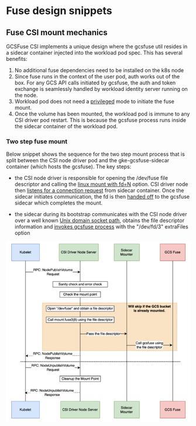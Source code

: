 <!--
Copyright 2018 The Kubernetes Authors.
Copyright 2025 Google LLC

Licensed under the Apache License, Version 2.0 (the "License");
you may not use this file except in compliance with the License.
You may obtain a copy of the License at

    https://www.apache.org/licenses/LICENSE-2.0

Unless required by applicable law or agreed to in writing, software
distributed under the License is distributed on an "AS IS" BASIS,
WITHOUT WARRANTIES OR CONDITIONS OF ANY KIND, either express or implied.
See the License for the specific language governing permissions and
limitations under the License.
-->
# Fuse design snippets

## Fuse CSI mount mechanics

GCSFuse CSI implements a unique design where the gcsfuse util resides in a sidecar container injected into the workload pod spec. This has several benefits:
1. No additional fuse dependencies need to be installed on the k8s node
2. Since fuse runs in the context of the user pod, auth works out of the box. For any GCS API calls initiated by gcsfuse, the auth and token exchange is seamlessly handled by workload identity server running on the node.
3. Workload pod does not need a [privileged](https://kubernetes.io/docs/tasks/configure-pod-container/security-context/) mode to initiate the fuse mount.
4. Once the volume has been mounted, the workload pod is immune to any CSI driver pod restart. This is because the gcsfuse process runs inside the sidecar container of the workload pod.

### Two step fuse mount

Below snippet shows the sequence for the two step mount process that is split between the CSI node driver pod and the gke-gcsfuse-sidecar container (which hosts the gcsfuse). The key steps:
- the CSI node driver is responsible for opening the /dev/fuse file descriptor and calling the [linux mount with fd=N](https://github.com/GoogleCloudPlatform/gcs-fuse-csi-driver/blob/v19.3/pkg/csi_mounter/csi_mounter.go#L104) option. CSI driver node then [listens for a connection request](https://github.com/GoogleCloudPlatform/gcs-fuse-csi-driver/blob/v19.3/pkg/csi_mounter/csi_mounter.go#L168) from sidecar container. Once the sidecar initiates communication, the fd is then [handed off](https://github.com/GoogleCloudPlatform/gcs-fuse-csi-driver/blob/v19.3/pkg/csi_mounter/csi_mounter.go#L334) to the gcsfuse sidecar which completes the mount.

- the sidecar during its bootstrap communicates with the CSI node driver over a well known [Unix domain socket path](https://github.com/GoogleCloudPlatform/gcs-fuse-csi-driver/blob/v19.3/cmd/sidecar_mounter/main.go#L62), obtains the file descriptor information and [invokes gcsfuse process](https://github.com/GoogleCloudPlatform/gcs-fuse-csi-driver/blob/v19.3/pkg/sidecar_mounter/sidecar_mounter.go#L129C1-L137C1) with the "/dev/fd/3" extraFiles option

![mount process](gcsfusecsi-mount.png)


